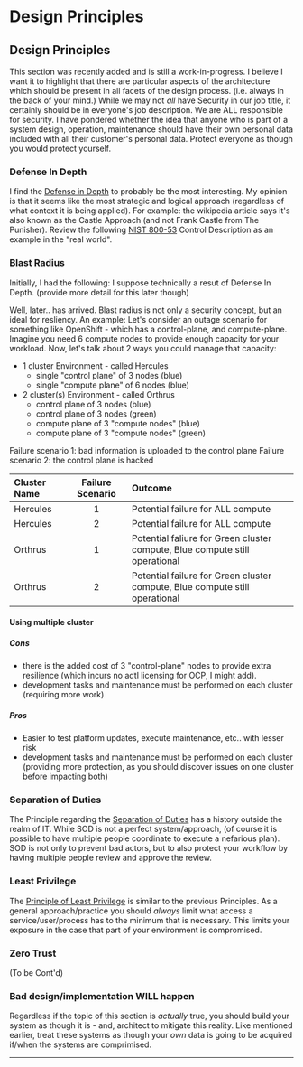 # Design Principles

## Design Principles
This section was recently added and is still a work-in-progress.  I believe I want it to highlight that there are particular aspects of the architecture which should be present in all facets of the design process.  (i.e. always in the back of your mind.)
While we may not *all* have Security in our job title, it certainly should be in everyone's job description.  We are ALL responsible for security.  I have pondered whether the idea that anyone who is part of a system design, operation, maintenance should have their own personal data included with all their customer's personal data.  Protect everyone as though you would protect yourself.

### Defense In Depth
I find the [Defense in Depth](https://en.wikipedia.org/wiki/Defense_in_depth_(computing)) to probably be the most interesting.  My opinion is that it seems like the most strategic and logical approach (regardless of what context it is being applied).  For example:  the wikipedia article says it's also known as the Castle Approach (and not Frank Castle from The Punisher).  Review the following [NIST 800-53](https://nvd.nist.gov/800-53/Rev4/control/SC-32) Control Description as an example in the "real world".

### Blast Radius
Initially, I had the following:
I suppose technically a resut of Defense In Depth.  (provide more detail for this later though)

Well, later.. has arrived.  Blast radius is not only a security concept, but an ideal for resliency.  An example:
 Let's consider an outage scenario for something like OpenShift - which has a control-plane, and compute-plane.
Imagine you need 6 compute nodes to provide enough capacity for your workload.
Now, let's talk about 2 ways you could manage that capacity:
* 1 cluster Environment - called Hercules
  * single "control plane" of 3 nodes (blue)
  * single "compute plane" of 6 nodes (blue)
* 2 cluster(s) Environment - called Orthrus
  * control plane of 3 nodes (blue)
  * control plane of 3 nodes (green)
  * compute plane of 3 "compute nodes" (blue)
  * compute plane of 3 "compute nodes" (green)

Failure scenario 1:  bad information is uploaded to the control plane
Failure scenario 2:  the control plane is hacked

| Cluster Name | Failure Scenario | Outcome |
|:-------------|:----------------:|:--------|
| Hercules     | 1                | Potential failure for ALL compute
| Hercules     | 2                | Potential failure for ALL compute
| Orthrus      | 1                | Potential faliure for Green cluster compute, Blue compute still operational
| Orthrus      | 2                | Potential failure for Green cluster compute, Blue compute still operational

#### Using multiple cluster
##### Cons
* there is the added cost of 3 "control-plane" nodes to provide extra resilience (which incurs no adtl licensing for OCP, I might add).
* development tasks and maintenance must be performed on each cluster (requiring more work)
##### Pros
* Easier to test platform updates, execute maintenance, etc.. with lesser risk
* development tasks and maintenance must be performed on each cluster (providing more protection, as you should discover issues on one cluster before impacting both)

### Separation of Duties
The Principle regarding the [Separation of Duties](https://en.wikipedia.org/wiki/Separation_of_duties) has a history outside the realm of IT.  While SOD is not a perfect system/approach, (of course it is possible to have multiple people coordinate to execute a nefarious plan).  SOD is not only to prevent bad actors, but to also protect your workflow by having multiple people review and approve the review.

### Least Privilege
The [Principle of Least Privilege](https://en.wikipedia.org/wiki/Principle_of_least_privilege) is similar to the previous Principles.  As a general approach/practice you should *always* limit what access a service/user/process has to the minimum that is necessary.  This limits your exposure in the case that part of your environment is compromised.

### Zero Trust
(To be Cont'd)

### Bad design/implementation WILL happen
Regardless if the topic of this section is *actually* true, you should build your system as though it is - and, architect to mitigate this reality.  Like mentioned earlier, treat these systems as though your *own* data is going to be acquired if/when the systems are comprimised.

<hr>

